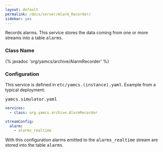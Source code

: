 ```yaml
---
layout: default
permalink: /docs/server/Alarm_Recorder/
sidebar: yes
---
```


Records alarms. This service stores the data coming from one or more streams into a table <tt>alarms</tt>.

### Class Name
{% javadoc 'org/yamcs/archive/AlarmRecorder' %}

### Configuration

This service is defined in <tt>etc/yamcs.(instance).yaml</tt>. Example from a typical deployment:

<pre class="r header">yamcs.simulator.yaml</pre>
```yaml
services:
  - class: org.yamcs.archive.AlarmRecorder

streamConfig:
  alarm:
    - alarms_realtime
```

With this configuration alarms emitted to the <tt>alarms_realtime</tt> stream are stored into the table <tt>alarms</tt>.
